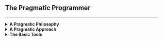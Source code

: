 ## The Pragmatic Programmer
---

<details>
<summary><b>A Pragmatic Philosophy</b></summary>

#
- I have agency over where I work and what I do if I'm willing to seek opportunity
- No excuses
  - provide options and explain what can be done if a problem arises
- Don't let problems go unresolved
  - communicate with coworkers
  - actively address issues that arise as they are discovered
- Develop my project visions before discussing them
  - bright ideas must be demonstrated to be so, not explained
  - people will be much more willing to commit resources to your idea if there is a structure for them to build off of
- Don't let minor issues accululate
  - source code cannot be maintained with patches alone
  - root cause analysis will allow for sustainable frameworks
- Recognise when to stop working on something
  - over-engineering or setting impossible requisites are not productive
- Knowing how to learn is more valuable than knowledge itself
  - learn a new programming language every year
  - read a new book every month
  - network to find people who want to talk about topics relevant to whatever I'm studying
- Restrict non-API comments to saying *why* something is done
  - code should already shows *how* it's done
- Be an avid communicator
  - actively listen to my colleagues
  - always respond to emails and messages, even if to inform the other person I will get back to them later
  - know my audience and what I want to communicate to them
  - make my presentations visually appealing
</details>

<details>
<summary><b>A Pragmatic Approach</b></summary>

#
- Make code **easy to change**
  - every piece of knowledge should only have one representation
  - use accessor functions when possible to read and write attributes of objects
- Write **orthogonal** (decoupled) code
  - changes to any one function should not break the functionality of another
  - features should be easy to add, remove, or combine
- Develop **tracer code** to demonstrate a method or structure for a project
  - try to hit very specific goals with the architechture that does no more than prove an idea
  - once the proof-of-concept is made then the project can begin accumulating incremental functionality
- Build a **prototype** for tasks I'm new to or that carry risk
  - the purpose is to learn
  - it does *not* require correctness, completeness, robustness, or style
  - use expedient methods like whiteboards and sticky notes
- Practice making **time estimates** for projects
  - ask people with experience how long similar projects took them
  - develop a model of all the moving parts, define the parameters, and make a best guess
  - take care to use language that compliments the uncertainty
  - continue making estimates interatively as progress is made
  - track all estimates to compare with the final result
</details>

<details>
<summary><b>The Basic Tools</b></summary>

#
- **Plain text** is a very simple and widely used means of data storage
  - it can be easily read by humans and is thereby a good standard
  - virtually every computing tool can operate on plain text
  - it's easy to create version control systems and test
- **Shells** accelerate workflow
  - automate common tasks and write custom scripts
  - doesn't have nearly as many limitations as GUIs do
- Practice **power editing** to speed up repetitive tasks
  - navigate text editors without the use of a mouse
  - find tools to boost efficiency, and build them if they don't exist
- Use **version control** with everything
  - on teams it keeps developers from breaking each others code
  - it times of crisis, it will save numerous hours of restoration
- Practice root cause analysis when **debugging**
  - testing must be systematic and thorough
  - try to reproduce bugs by failing tests before attempting to fix them
  - read all error messages
  - use a binary search method to track down value errors in the stacktrace
  - use *tracing statements* (diagnostic print messages) for real-time, concurrent process, and event-based applications
  - *rubber ducking* is explaining the problem to another person, the act of which alone can help you solve it
  - try process of elimination, first with your code, then dependencies
  - don't assume sections of code work no matter your confidence, prove it does
  - think of what could have been done to prevent the bug and try to make similar bugs easier to handle in the future
  
</details>
